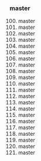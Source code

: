 ### master

100. master
200. master
300. master
400. master
500. master
600. master
700. master
800. master
900. master
1000. master
1001. master
1002. master
1003. master
1004. master
1005. master
1006. master
1007. master
1008. master
1009. master
1010. master
1011. master
1012. master